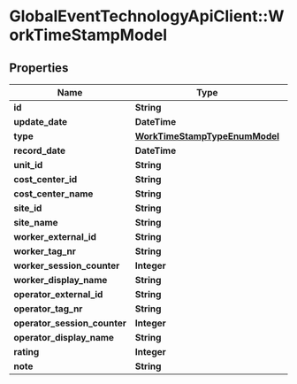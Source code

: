 # GlobalEventTechnologyApiClient::WorkTimeStampModel

## Properties
Name | Type | Description | Notes
------------ | ------------- | ------------- | -------------
**id** | **String** |  | 
**update_date** | **DateTime** |  | 
**type** | [**WorkTimeStampTypeEnumModel**](WorkTimeStampTypeEnumModel.md) |  | 
**record_date** | **DateTime** |  | 
**unit_id** | **String** |  | 
**cost_center_id** | **String** |  | [optional] 
**cost_center_name** | **String** |  | [optional] 
**site_id** | **String** |  | [optional] 
**site_name** | **String** |  | [optional] 
**worker_external_id** | **String** |  | [optional] 
**worker_tag_nr** | **String** |  | [optional] 
**worker_session_counter** | **Integer** |  | 
**worker_display_name** | **String** |  | [optional] 
**operator_external_id** | **String** |  | [optional] 
**operator_tag_nr** | **String** |  | [optional] 
**operator_session_counter** | **Integer** |  | 
**operator_display_name** | **String** |  | [optional] 
**rating** | **Integer** |  | 
**note** | **String** |  | [optional] 

